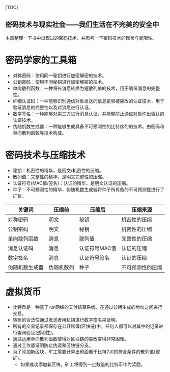 
[TOC]

密码技术与现实社会——我们生活在不完美的安全中
---

本章整理一下书中出现过的密码技术，并思考一下密码技术的现状与局限性。

# 密码学家的工具箱
* 对称密码：使用同一秘钥进行加密解密的技术。
* 公钥密码：使用不同秘钥进行加密解密的技术。
* 单向散列函数：一种将长消息转换为短散列值的技术，用于确保消息的完整性。
* 纤细认证码：一种能够识别通信对象发送的信息是否被篡改的认证技术，用于验证消息的完整性以及对消息进行认证。
* 数字签名：一种能够对第三方进行消息认证，并能够防止通信对象作出否认的认证技术。
* 伪随机数生成器：一种能够生成具备不可预测性的比特序列的技术。由密码和单向散列函数等技术构成。

# 密码技术与压缩技术
* 秘钥：机密性的精华，是密文/机密性的压缩。
* 散列值：完整性的精华，是明文完整性的压缩。
* 认证符号(MAC值/签名)：认证的精华，是明文认证的压缩。
* 种子：不可预测性的精华，伪随机数生成器将种子所具备的不可预测性进行了扩张。

|关键词|压缩前|压缩后|压缩来源|
|---|---|---|---|
|对称密码|明文|秘钥|机密性的压缩|
|公钥密码|明文|秘钥|机密性的压缩|
|单向散列函数|消息|散列值|完整性的压缩|
|消息认证码|消息|认证符号MAC值|认证的压缩|
|数字签名|消息|认证符号签名|认证的压缩|
|伪随机数生成器|伪随机数列|种子|不可预测性的压缩|

# 虚拟货币
* 比特币是一种基于`P2P`网络的支付结算系统，在通过公钥生成的地址之间进行交易。
* 转账的合法性通过发送者用私钥进行数字签名来证明。
* 所有的交易记录都保存在公开账簿(区块链)中，任何人都可以对其中的记录进行查询验证(透明性)。
* 通过运用单向散列函数使得对区块链的篡改变得非常困难。
* 通过工作量证明防止伪造和区块链分支。
* 为了添加新区块，旷工需要计算出前面若干比特为0的符合条件的散列值(挖矿)。
  * 如果成功添加新区块，矿工将得到一定数量的比特币作为奖励。
